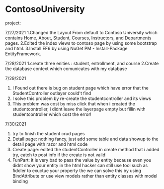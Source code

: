 # ContosoUniversity
project:

7/27/2021
1.Changed the Layout From default to Contoso University which contains Home, About, Student, Courses, Instructors, and Departments pages.
2.Edited the index views to contoso page by using some bootstrap and html.
3.Install EF6 by using NuGet PM - Install-Package EntityFramework.



7/28/2021
1.create three enities : student, entrollment, and course
2.Create the database context which comunicates with my database 

7/29/2021
1. I Found out there is bug on student page which have error that the StudentController outlayer could't find
2. I solve this problem by re-create the studentcontroller and its views
3. This problem was cost by miss click that when i created the studentcontroller, i didnt leave the layerpage empty but fillin with studentcontroller which cost the error!


7/30/2021
1. try to finish the student crud pages
2. Detail page: nothing fancy, just add some table and data showup to the detail page with razor and html code
3. Create page: edited the studentController in create method that i added try, catch to post info if the create is not valid 
4. FunPart: it is very bad to pass the value by entity because even you didnt show your entity in the html hacker can still use tool such as fiddler to exuctue your property
            the we can solve this by using BindAttribute or use view models rather than entity classes with model binding
